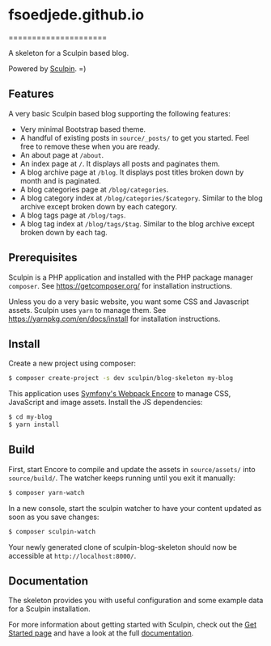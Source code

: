 # fsoedjede.github.io
=====================

A skeleton for a Sculpin based blog.

Powered by [Sculpin](http://sculpin.io). =)


Features
--------

A very basic Sculpin based blog supporting the following features:

* Very minimal Bootstrap based theme.
* A handful of existing posts in `source/_posts/` to get you started. Feel
  free to remove these when you are ready.
* An about page at `/about`.
* An index page at `/`. It displays all posts and paginates them.
* A blog archive page at `/blog`. It displays post titles broken down by
  month and is paginated.
* A blog categories page at `/blog/categories`.
* A blog category index at `/blog/categories/$category`. Similar to the blog
  archive except broken down by each category.
* A blog tags page at `/blog/tags`.
* A blog tag index at `/blog/tags/$tag`. Similar to the blog archive
  except broken down by each tag.

Prerequisites
-------------

Sculpin is a PHP application and installed with the PHP package manager `composer`.
See https://getcomposer.org/ for installation instructions.

Unless you do a very basic website, you want some CSS and Javascript assets. Sculpin
uses `yarn` to manage them. See https://yarnpkg.com/en/docs/install for installation
instructions.

Install
-------

Create a new project using composer:

```bash
$ composer create-project -s dev sculpin/blog-skeleton my-blog
```

This application uses [Symfony's Webpack Encore](https://symfony.com/doc/current/frontend.html)
to manage CSS, JavaScript and image assets. Install the JS dependencies:

```bash
$ cd my-blog
$ yarn install
```

Build
-----

First, start Encore to compile and update the assets in `source/assets/` into
`source/build/`. The watcher keeps running until you exit it manually:

```bash
$ composer yarn-watch
```

In a new console, start the sculpin watcher to have your content updated as
soon as you save changes:

```bash
$ composer sculpin-watch
```

Your newly generated clone of sculpin-blog-skeleton should now be accessible
at `http://localhost:8000/`.

Documentation
-------------

The skeleton provides you with useful configuration and some example data for
a Sculpin installation.

For more information about getting started with Sculpin, check out the
[Get Started page](https://sculpin.io/getstarted/) and have a look at the full
[documentation](https://sculpin.io/documentation/).
